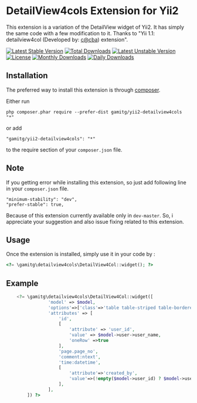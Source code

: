 DetailView4cols Extension for Yii2
==================================
This extension is a variation of the DetailView widget of Yii2. It has simply the same code with a few modification to it.
Thanks to "Yii 1.1: detailview4col (Developed by: [c@cba](http://www.yiiframework.com/user/54420/)) extension".

[![Latest Stable Version](https://poser.pugx.org/gamitg/yii2-detailview4cols/v/stable)](https://packagist.org/packages/gamitg/yii2-detailview4cols) [![Total Downloads](https://poser.pugx.org/gamitg/yii2-detailview4cols/downloads)](https://packagist.org/packages/gamitg/yii2-detailview4cols) [![Latest Unstable Version](https://poser.pugx.org/gamitg/yii2-detailview4cols/v/unstable)](https://packagist.org/packages/gamitg/yii2-detailview4cols) [![License](https://poser.pugx.org/gamitg/yii2-detailview4cols/license)](https://packagist.org/packages/gamitg/yii2-detailview4cols)
[![Monthly Downloads](https://poser.pugx.org/gamitg/yii2-detailview4cols/d/monthly)](https://packagist.org/packages/gamitg/yii2-detailview4cols) [![Daily Downloads](https://poser.pugx.org/gamitg/yii2-detailview4cols/d/daily)](https://packagist.org/packages/gamitg/yii2-detailview4cols)

Installation
------------

The preferred way to install this extension is through [composer](http://getcomposer.org/download/).

Either run

```
php composer.phar require --prefer-dist gamitg/yii2-detailview4cols "*"
```

or add

```
"gamitg/yii2-detailview4cols": "*"
```

to the require section of your `composer.json` file.

Note
----
If you getting error while installing this extension, so just add following line in your `composer.json` file.

```
"minimum-stability": "dev",
"prefer-stable": true,
```

Because of this extension currently available only in `dev-master`. So, i appreciate your suggestion and also issue fixing related to this extension.


Usage
-----

Once the extension is installed, simply use it in your code by  :

```php
<?= \gamitg\detailview4cols\DetailView4Col::widget(); ?>
```

Example
-------

```php
	<?= \gamitg\detailview4cols\DetailView4Col::widget([
		        'model' => $model,
		        'options'=>['class'=>'table table-striped table-bordered detail-view'],
		        'attributes' => [
					'id',
					[
		        		'attribute' => 'user_id',
		        		'value' => $model->user->user_name,
		        		'oneRow' =>true
					],
			        'page.page_no',
			        'comment:ntext',
			        'time:datetime',
			        [
					   	'attribute'=>'created_by',
						'value'=>(!empty($model->user_id) ? $model->user_id : "Not Set")
				    ],
		        ],
    	]) ?>
```
